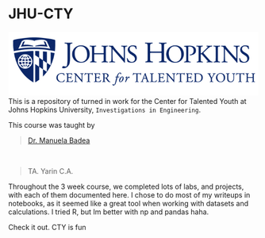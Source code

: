 # JHU-CTY
![Alt text](image.png)
This is a repository of turned in work for the Center for Talented Youth at Johns Hopkins University, `Investigations in Engineering`. <br>

This course was taught by <br>
> [Dr. Manuela Badea](https://www.linkedin.com/in/manuela-codruta-badea-phd-0952644)
<br>

> TA. Yarin C.A.

Throughout the 3 week course, we completed lots of labs, and projects, with each of them documented here. I chose to do most of my writeups in notebooks, as it seemed like a great tool when working with datasets and calculations. I tried R, but Im better with np and pandas haha.

Check it out. CTY is fun